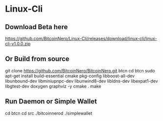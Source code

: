 # Linux-Cli

## Download Beta here
https://github.com/BitcoinNero/Linux-Cli/releases/download/linux-cli/linux-cli-v1.0.0.zip

## Or Build from source
git clone https://github.com/BitcoinNero/BitcoinNero.git btcn
cd btcn
sudo apt-get install build-essential cmake pkg-config libboost-all-dev libunbound-dev libminiupnpc-dev libunwind8-dev libldns-dev libexpat1-dev libgtest-dev doxygen graphviz -y
cmake .
make

## Run Daemon or Simple Wallet
cd btcn
cd src
./bitcoinnerod
./simplewallet
